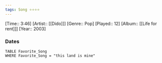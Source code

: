 ```yaml
---
tags: Song ⭐⭐⭐⭐ 
---
```

[Time:: 3:46]
[Artist:: [[Dido]]]
[Genre:: Pop]
[Played:: 12]
[Album:: [[Life for rent]]]
[Year:: 2003]
### Dates
````dataview
TABLE Favorite_Song
WHERE Favorite_Song = "this land is mine"
````